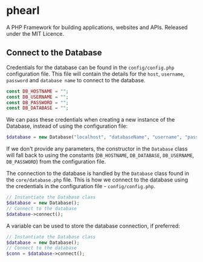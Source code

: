 # phearl
A PHP Framework for building applications, websites and APIs. Released under the MIT Licence.

## Connect to the Database
Credentials for the database can be found in the `config/config.php` configuration file. This file will contain the details for the `host`, `username`, `password` and `database name` to connect to the database.

```php
const DB_HOSTNAME = "";
const DB_USERNAME = "";
const DB_PASSWORD = "";
const DB_DATABASE = "";
```

We can pass these credentials when creating a new instance of the Database, instead of using the configuration file:

```php
$database = new Database("localhost", "databaseName", "username", "password");
```

If we don't provide any parameters, the constructor in the `Database` class will fall back to using the constants (`DB_HOSTNAME`, `DB_DATABASE`, `DB_USERNAME`, `DB_PASSWORD`) from the configuration file.

The connection to the database is handled by the `Database` class found in the `core/database.php` file. This is how we connect to the database using the credentials in the configuration file - `config/config.php`.

```php
// Instantiate the Database class
$database = new Database();
// Connect to the database
$database->connect();
```

A variable can be used to store the database connection, if preferred:

```php
// Instantiate the Database class
$database = new Database();
// Connect to the database
$conn = $database->connect();
```